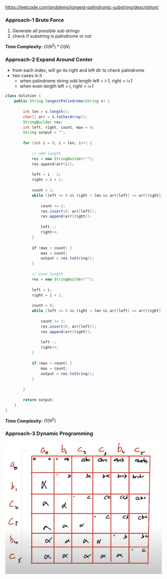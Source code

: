 https://leetcode.com/problems/longest-palindromic-substring/description/

### Approach-1 Brute Force

1. Generate all possible sub strings
2. check if substring is palindrome or not

**Time Complexity:** $O(N^2)*O(N)$

### Approach-2 Expand Around Center

* from each index, will go its right and left dir to check palindrome
* two cases in it
  - when palindrome string odd length
    left = i-1, right = i+1
  - when even length
    left = i, right = i+1

```java
class Solution {
    public String longestPalindrome(String s) {

        int len = s.length();
        char[] arr = s.toCharArray();
        StringBuilder res;
        int left, right, count, max = 0;
        String output = "";

        for (int i = 0; i < len; i++) {

            // odd length
            res = new StringBuilder("");
            res.append(arr[i]);

            left = i - 1;
            right = i + 1;

            count = 1;
            while (left >= 0 && right < len && arr[left] == arr[right]) {
                
                count += 2;
                res.insert(0, arr[left]);
                res.append(arr[right]);

                left--;
                right++;
            }

            if (max < count) {
                max = count;
                output = res.toString();
            }

            // even length
            res = new StringBuilder("");

            left = i;
            right = i + 1;

            count = 0;
            while (left >= 0 && right < len && arr[left] == arr[right]) {
                
                count += 2;
                res.insert(0, arr[left]);
                res.append(arr[right]);

                left--;
                right++;
            }

            if (max < count) {
                max = count;
                output = res.toString();
            }

        }

        return output;
    }
}
```

**Time Complexity:** $O(N^2)$

### Approach-3 Dynamic Programming

![DP Table](./DP%20-%20Longest%20Palindromic%20Substring.png)




